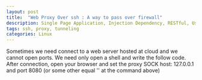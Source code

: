 ```yaml
---
layout: post
title:  "Web Proxy Over ssh : A way to pass over firewall"
description: Single Page Application, Injection Dependency, RESTful, User Experience, MVC and more...
tags: ssh, proxy, tunneling 
categories: Linux 
---
```


Sometimes we need connect to a web server hosted at cloud and we cannot open ports.
We need only open a shell and write the follow code.
After connection, open your browser and set the proxy SOCK host: 127.0.0.1 and port 8080 (or some other equal '<port>' at the command above)
<script src="https://gist.github.com/viniciustrindade/866bfd43147017a776888813ec0841b3.js"></script>
